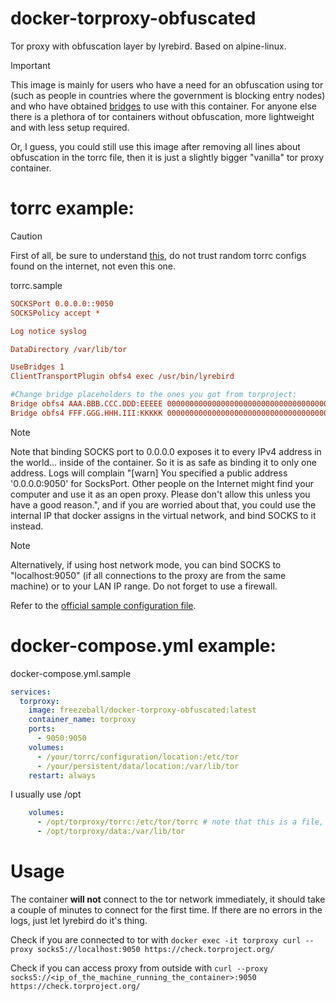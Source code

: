 # docker-torproxy-obfuscated

Tor proxy with obfuscation layer by lyrebird. Based on alpine-linux.

> [!IMPORTANT] 
> This image is mainly for users who have a need for an obfuscation using tor (such as people in countries where the government is blocking entry nodes) and who have obtained [bridges](https://bridges.torproject.org/) to use with this container. For anyone else there is a plethora of tor containers without obfuscation, more lightweight and with less setup required. 

Or, I guess, you could still use this image after removing all lines about obfuscation in the torrc file, then it is just a slightly bigger "vanilla" tor proxy container.

# torrc example:
> [!CAUTION] 
> First of all, be sure to understand [this](https://support.torproject.org/tbb/tbb-editing-torrc/), do not trust random torrc configs found on the internet, not even this one.

torrc.sample
```ini
SOCKSPort 0.0.0.0::9050
SOCKSPolicy accept *

Log notice syslog

DataDirectory /var/lib/tor

UseBridges 1
ClientTransportPlugin obfs4 exec /usr/bin/lyrebird

#Change bridge placeholders to the ones you got from torproject:
Bridge obfs4 AAA.BBB.CCC.DDD:EEEEE 0000000000000000000000000000000000000000 cert=aaaaaaaaaaaaaaaaaaaaaaaaaaaaaaaaaaaaaaaaaaaaaaaaaaaaaaaaaaaaaaaaaaaaaa iat-mode=X
Bridge obfs4 FFF.GGG.HHH.III:KKKKK 0000000000000000000000000000000000000000 cert=bbbbbbbbbbbbbbbbbbbbbbbbbbbbbbbbbbbbbbbbbbbbbbbbbbbbbbbbbbbbbbbbbbbbbb iat-mode=Y
```

> [!NOTE] 
> Note that binding SOCKS port to 0.0.0.0 exposes it to every IPv4 address in the world... inside of the container. So it is as safe as binding it to only one address. Logs will complain "[warn] You specified a public address '0.0.0.0:9050' for SocksPort. Other people on the Internet might find your computer and use it as an open proxy. Please don't allow this unless you have a good reason.", and if you are worried about that, you could use the internal IP that docker assigns in the virtual network, and bind SOCKS to it instead.

> [!NOTE] 
> Alternatively, if using host network mode, you can bind SOCKS to "localhost:9050" (if all connections to the proxy are from the same machine) or to your LAN IP range. Do not forget to use a firewall.

Refer to the [official sample configuration file](https://gitlab.torproject.org/tpo/core/tor/-/blob/HEAD/src/config/torrc.sample.in).

# docker-compose.yml example:

docker-compose.yml.sample
``` yaml
services:
  torproxy:
    image: freezeball/docker-torproxy-obfuscated:latest
    container_name: torproxy
    ports:
      - 9050:9050
    volumes:
      - /your/torrc/configuration/location:/etc/tor
      - /your/persistent/data/location:/var/lib/tor
    restart: always
```

I usually use /opt

``` yaml
    volumes:
      - /opt/torproxy/torrc:/etc/tor/torrc # note that this is a file, not a directory
      - /opt/torproxy/data:/var/lib/tor
```

# Usage

The container **will not** connect to the tor network immediately, it should take a couple of minutes to connect for the first time. If there are no errors in the logs, just let lyrebird do it's thing.

Check if you are connected to tor with `docker exec -it torproxy curl --proxy socks5://localhost:9050 https://check.torproject.org/`

Check if you can access proxy from outside with `curl --proxy socks5://<ip_of_the_machine_running_the_container>:9050 https://check.torproject.org/`

